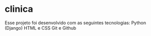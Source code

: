# clinica

Esse projeto foi desenvolvido com as seguintes tecnologias:
Python (Django)
HTML e CSS
Git e Github
